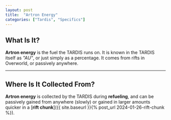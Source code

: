 ```yaml
---
layout: post
title:  "Artron Energy"
categories: ["Tardis", "Specifics"]
---
```


## What Is It?
**Artron energy** is the fuel the TARDIS runs on. It is known in the TARDIS itself as *"AU"*, 
or just simply as a percentage. It comes from rifts in Overworld, or passively anywhere.

---

## Where Is It Collected From?
**Artron energy** is collected by the TARDIS during **refueling**, 
and can be passively gained from anywhere (slowly) or gained in 
larger amounts quicker in a [**rift chunk**]({{ site.baseurl }}{% post_url 2024-01-26-rift-chunk %}).
